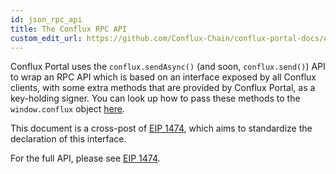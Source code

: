 ```yaml
---
id: json_rpc_api
title: The Conflux RPC API
custom_edit_url: https://github.com/Conflux-Chain/conflux-portal-docs/edit/master/docs/en/API_Reference/JSON_RPC_API.md
---
```

Conflux Portal uses the `conflux.sendAsync()` (and soon, `conflux.send()`) API
to wrap an RPC API which is based on an interface exposed by all Conflux
clients, with some extra methods that are provided by Conflux Portal, as a
key-holding signer. You can look up how to pass these methods to the
`window.conflux` object [here](./Conflux_Provider.md).  

This document is a cross-post of [EIP
1474](https://github.com/ethereum/EIPs/pull/1474/), which aims to standardize the
declaration of this interface. 

For the full API, please see [EIP
1474](https://github.com/ethereum/EIPs/blob/master/EIPS/eip-1474.md). 
